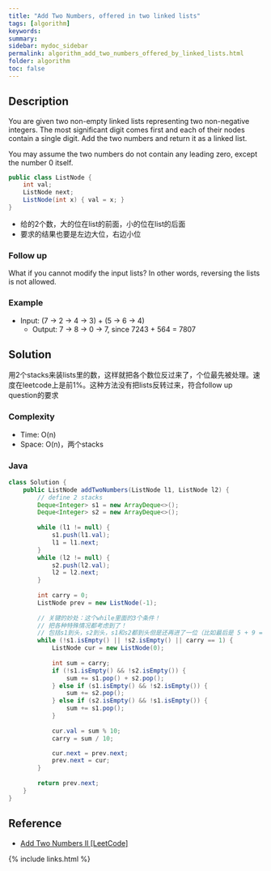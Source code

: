 ```yaml
---
title: "Add Two Numbers, offered in two linked lists"
tags: [algorithm]
keywords:
summary:
sidebar: mydoc_sidebar
permalink: algorithm_add_two_numbers_offered_by_linked_lists.html
folder: algorithm
toc: false
---
```


## Description
You are given two non-empty linked lists representing two non-negative integers. The most significant digit comes first and each of their nodes contain a single digit. Add the two numbers and return it as a linked list.

You may assume the two numbers do not contain any leading zero, except the number 0 itself.
```java
public class ListNode {
    int val;
    ListNode next;
    ListNode(int x) { val = x; }
}
```

* 给的2个数，大的位在list的前面，小的位在list的后面
* 要求的结果也要是左边大位，右边小位

### Follow up
What if you cannot modify the input lists? In other words, reversing the lists is not allowed.

### Example
* Input: (7 -> 2 -> 4 -> 3) + (5 -> 6 -> 4)
  * Output: 7 -> 8 -> 0 -> 7, since 7243 + 564 = 7807

## Solution
用2个stacks来装lists里的数，这样就把各个数位反过来了，个位最先被处理。速度在leetcode上是前1%。这种方法没有把lists反转过来，符合follow up question的要求

### Complexity
* Time: O(n)
* Space: O(n)，两个stacks

### Java
```java
class Solution {
    public ListNode addTwoNumbers(ListNode l1, ListNode l2) {
        // define 2 stacks
        Deque<Integer> s1 = new ArrayDeque<>();
        Deque<Integer> s2 = new ArrayDeque<>();
        
        while (l1 != null) {
            s1.push(l1.val);
            l1 = l1.next;
        }
        while (l2 != null) {
            s2.push(l2.val);
            l2 = l2.next;
        }
        
        int carry = 0;
        ListNode prev = new ListNode(-1);
    
        // 关键的妙处：这个while里面的3个条件！
        // 把各种特殊情况都考虑到了！
        // 包括s1到头，s2到头，s1和s2都到头但是还再进了一位（比如最后是 5 + 9 = 14）
        while (!s1.isEmpty() || !s2.isEmpty() || carry == 1) {
            ListNode cur = new ListNode(0);
            
            int sum = carry;
            if (!s1.isEmpty() && !s2.isEmpty()) {
                sum += s1.pop() + s2.pop();
            } else if (s1.isEmpty() && !s2.isEmpty()) {
                sum += s2.pop();
            } else if (s2.isEmpty() && !s1.isEmpty()) {
                sum += s1.pop();
            }
        
            cur.val = sum % 10;
            carry = sum / 10;

            cur.next = prev.next;
            prev.next = cur;
        }
        
        return prev.next;
    }
}
```

## Reference
* [Add Two Numbers II [LeetCode]](https://leetcode.com/problems/add-two-numbers-ii/description/)

{% include links.html %}

